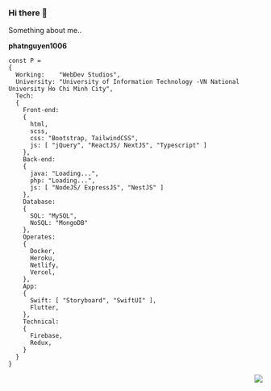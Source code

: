 ### Hi there 👋

Something about me..

**phatnguyen1006**
```script
const P =
{
  Working:    "WebDev Studios",
  University: "University of Information Technology -VN National University Ho Chi Minh City",
  Tech:
  {
    Front-end:
    {
      html,
      scss,
      css: "Bootstrap, TailwindCSS",
      js: [ "jQuery", "ReactJS/ NextJS", "Typescript" ]
    },
    Back-end:
    {
      java: "Loading...",
      php: "Loading...",
      js: [ "NodeJS/ ExpressJS", "NestJS" ]
    },
    Database:
    {
      SQL: "MySQL",
      NoSQL: "MongoDB"
    },
    Operates:
    {
      Docker,
      Heroku,
      Netlify,
      Vercel,
    },
    App:
    {
      Swift: [ "Storyboard", "SwiftUI" ],
      Flutter,
    },
    Technical:
    {
      Firebase,
      Redux,
    }
  }
}
```

<!-- [![Top Langs](https://github-readme-stats.vercel.app/api/top-langs/?username=phatnguyen1006&layout=compact)](https://github.com/anuraghazra/github-readme-stats) -->


<a href="https://www.facebook.com/tsone.ylov">
  <img align="right" src="https://github-readme-stats.vercel.app/api/top-langs/?username=phatnguyen1006&layout=compact&theme=tokyonight" />  
</a>
